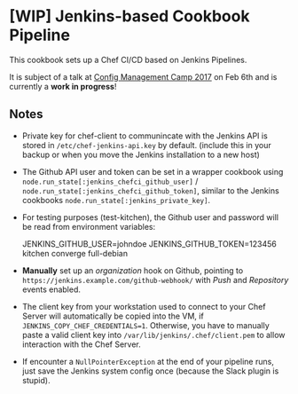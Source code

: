# [WIP] Jenkins-based Cookbook Pipeline

This cookbook sets up a Chef CI/CD based on Jenkins Pipelines.

It is subject of a talk at [Config Management Camp 2017](http://cfgmgmtcamp.eu/schedule/chef/steffen-gebert.html) on Feb 6th and is currently a **work in progress**!


## Notes

- Private key for chef-client to communincate with the Jenkins API is stored in `/etc/chef-jenkins-api.key` by default. (include this in your backup or when you move the Jenkins installation to a new host)


- The Github API user and token can be set in a wrapper cookbook using `node.run_state[:jenkins_chefci_github_user]` / `node.run_state[:jenkins_chefci_github_token]`, similar to the Jenkins cookbooks `node.run_state[:jenkins_private_key]`.

- For testing purposes (test-kitchen), the Github user and password will be read from environment variables:

    JENKINS_GITHUB_USER=johndoe JENKINS_GITHUB_TOKEN=123456 kitchen converge full-debian

- **Manually** set up an _organization_ hook on Github, pointing to `https://jenkins.example.com/github-webhook/` with _Push_ and _Repository_ events enabled. 

- The client key from your workstation used to connect to your Chef Server will automatically be copied into the VM, if `JENKINS_COPY_CHEF_CREDENTIALS=1`. Otherwise, you have to manually paste a valid client key into `/var/lib/jenkins/.chef/client.pem` to allow interaction with the Chef Server.

- If encounter a `NullPointerException` at the end of your pipeline runs, just save the Jenkins system config once (because the Slack plugin is stupid).
